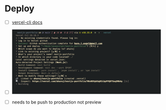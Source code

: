 # Deploy
- [ ] [vercel-cli docs](https://vercel.com/docs/cli)
- [ ] ![](../../../z/aharo24%202023-04-01%20at%201.23.21%20AM.png)
- [ ] needs to be push to production not preview 


